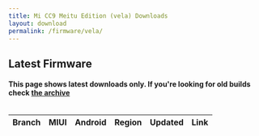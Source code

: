 ```yaml
---
title: Mi CC9 Meitu Edition (vela) Downloads
layout: download
permalink: /firmware/vela/
---
```


## Latest Firmware
#### This page shows latest downloads only. If you're looking for old builds check [the archive](/archive/firmware/vela/)


<div style="overflow-x:auto;">
<table id="firmware" class="compact row-border" style="width:100%">
    <thead>
        <tr>
            <th>Branch</th>
            <th>MIUI</th>
            <th>Android</th>
            <th>Region</th>
            <th>Updated</th>
            <th>Link</th>
        </tr>
    </thead>
    <script>loadFirmwareDownloads('vela', 'latest')</script>
</table>
</div>
